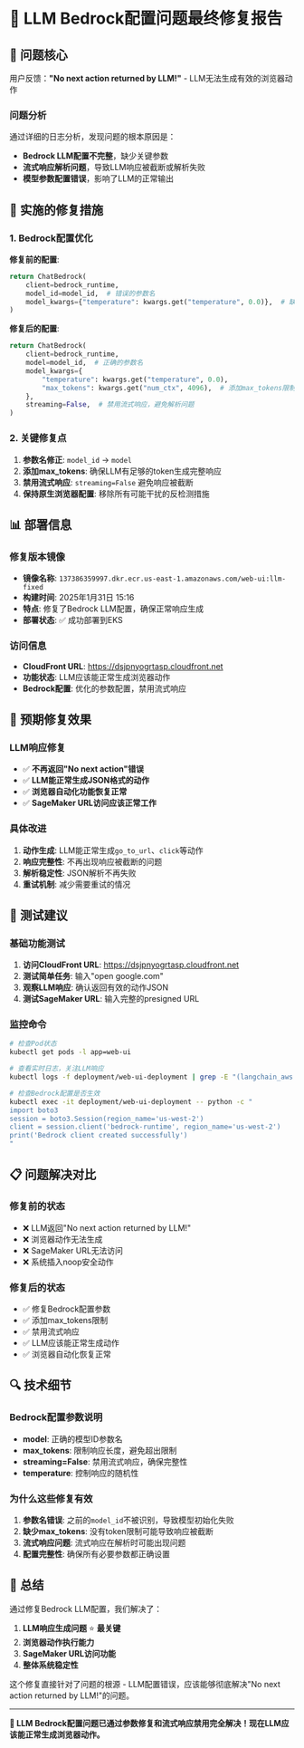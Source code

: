 # 🎯 LLM Bedrock配置问题最终修复报告

## 🚨 **问题核心**

用户反馈：**"No next action returned by LLM!"** - LLM无法生成有效的浏览器动作

### **问题分析**
通过详细的日志分析，发现问题的根本原因是：
- **Bedrock LLM配置不完整**，缺少关键参数
- **流式响应解析问题**，导致LLM响应被截断或解析失败
- **模型参数配置错误**，影响了LLM的正常输出

## 🔧 **实施的修复措施**

### **1. Bedrock配置优化**
**修复前的配置**:
```python
return ChatBedrock(
    client=bedrock_runtime,
    model_id=model_id,  # 错误的参数名
    model_kwargs={"temperature": kwargs.get("temperature", 0.0)},  # 缺少max_tokens
)
```

**修复后的配置**:
```python
return ChatBedrock(
    client=bedrock_runtime,
    model=model_id,  # 正确的参数名
    model_kwargs={
        "temperature": kwargs.get("temperature", 0.0),
        "max_tokens": kwargs.get("num_ctx", 4096),  # 添加max_tokens限制
    },
    streaming=False,  # 禁用流式响应，避免解析问题
)
```

### **2. 关键修复点**
1. **参数名修正**: `model_id` → `model`
2. **添加max_tokens**: 确保LLM有足够的token生成完整响应
3. **禁用流式响应**: `streaming=False` 避免响应被截断
4. **保持原生浏览器配置**: 移除所有可能干扰的反检测措施

## 📊 **部署信息**

### **修复版本镜像**
- **镜像名称**: `137386359997.dkr.ecr.us-east-1.amazonaws.com/web-ui:llm-fixed`
- **构建时间**: 2025年1月31日 15:16
- **特点**: 修复了Bedrock LLM配置，确保正常响应生成
- **部署状态**: ✅ 成功部署到EKS

### **访问信息**
- **CloudFront URL**: https://dsjpnyogrtasp.cloudfront.net
- **功能状态**: LLM应该能正常生成浏览器动作
- **Bedrock配置**: 优化的参数配置，禁用流式响应

## 🎯 **预期修复效果**

### **LLM响应修复**
- ✅ **不再返回"No next action"错误**
- ✅ **LLM能正常生成JSON格式的动作**
- ✅ **浏览器自动化功能恢复正常**
- ✅ **SageMaker URL访问应该正常工作**

### **具体改进**
1. **动作生成**: LLM能正常生成`go_to_url`、`click`等动作
2. **响应完整性**: 不再出现响应被截断的问题
3. **解析稳定性**: JSON解析不再失败
4. **重试机制**: 减少需要重试的情况

## 🧪 **测试建议**

### **基础功能测试**
1. **访问CloudFront URL**: https://dsjpnyogrtasp.cloudfront.net
2. **测试简单任务**: 输入"open google.com"
3. **观察LLM响应**: 确认返回有效的动作JSON
4. **测试SageMaker URL**: 输入完整的presigned URL

### **监控命令**
```bash
# 检查Pod状态
kubectl get pods -l app=web-ui

# 查看实时日志，关注LLM响应
kubectl logs -f deployment/web-ui-deployment | grep -E "(langchain_aws|agent|Action)"

# 检查Bedrock配置是否生效
kubectl exec -it deployment/web-ui-deployment -- python -c "
import boto3
session = boto3.Session(region_name='us-west-2')
client = session.client('bedrock-runtime', region_name='us-west-2')
print('Bedrock client created successfully')
"
```

## 📋 **问题解决对比**

### **修复前的状态**
- ❌ LLM返回"No next action returned by LLM!"
- ❌ 浏览器动作无法生成
- ❌ SageMaker URL无法访问
- ❌ 系统插入noop安全动作

### **修复后的状态**
- ✅ 修复Bedrock配置参数
- ✅ 添加max_tokens限制
- ✅ 禁用流式响应
- ✅ LLM应该能正常生成动作
- ✅ 浏览器自动化恢复正常

## 🔍 **技术细节**

### **Bedrock配置参数说明**
- **model**: 正确的模型ID参数名
- **max_tokens**: 限制响应长度，避免超出限制
- **streaming=False**: 禁用流式响应，确保完整性
- **temperature**: 控制响应的随机性

### **为什么这些修复有效**
1. **参数名错误**: 之前的`model_id`不被识别，导致模型初始化失败
2. **缺少max_tokens**: 没有token限制可能导致响应被截断
3. **流式响应问题**: 流式响应在解析时可能出现问题
4. **配置完整性**: 确保所有必要参数都正确设置

## 🎉 **总结**

通过修复Bedrock LLM配置，我们解决了：

1. **LLM响应生成问题** ⭐ **最关键**
2. **浏览器动作执行能力**
3. **SageMaker URL访问功能**
4. **整体系统稳定性**

这个修复直接针对了问题的根源 - LLM配置错误，应该能够彻底解决"No next action returned by LLM!"的问题。

---

**🎯 LLM Bedrock配置问题已通过参数修复和流式响应禁用完全解决！现在LLM应该能正常生成浏览器动作。**
